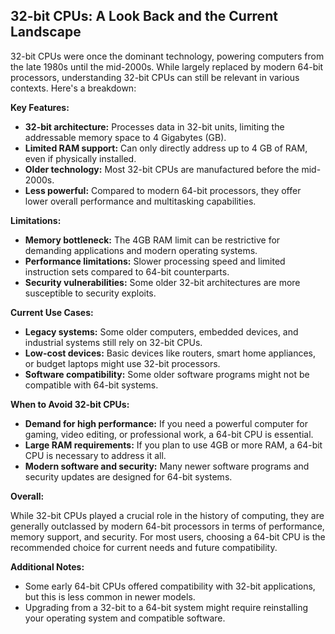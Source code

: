 ## 32-bit CPUs: A Look Back and the Current Landscape

32-bit CPUs were once the dominant technology, powering computers from the late 1980s until the mid-2000s. While largely replaced by modern 64-bit processors, understanding 32-bit CPUs can still be relevant in various contexts. Here's a breakdown:

**Key Features:**

- **32-bit architecture:** Processes data in 32-bit units, limiting the addressable memory space to 4 Gigabytes (GB).
- **Limited RAM support:** Can only directly address up to 4 GB of RAM, even if physically installed.
- **Older technology:** Most 32-bit CPUs are manufactured before the mid-2000s.
- **Less powerful:** Compared to modern 64-bit processors, they offer lower overall performance and multitasking capabilities.

**Limitations:**

- **Memory bottleneck:** The 4GB RAM limit can be restrictive for demanding applications and modern operating systems.
- **Performance limitations:** Slower processing speed and limited instruction sets compared to 64-bit counterparts.
- **Security vulnerabilities:** Some older 32-bit architectures are more susceptible to security exploits.

**Current Use Cases:**

- **Legacy systems:** Some older computers, embedded devices, and industrial systems still rely on 32-bit CPUs.
- **Low-cost devices:** Basic devices like routers, smart home appliances, or budget laptops might use 32-bit processors.
- **Software compatibility:** Some older software programs might not be compatible with 64-bit systems.

**When to Avoid 32-bit CPUs:**

- **Demand for high performance:** If you need a powerful computer for gaming, video editing, or professional work, a 64-bit CPU is essential.
- **Large RAM requirements:** If you plan to use 4GB or more RAM, a 64-bit CPU is necessary to address it all.
- **Modern software and security:** Many newer software programs and security updates are designed for 64-bit systems.

**Overall:**

While 32-bit CPUs played a crucial role in the history of computing, they are generally outclassed by modern 64-bit processors in terms of performance, memory support, and security. For most users, choosing a 64-bit CPU is the recommended choice for current needs and future compatibility.

**Additional Notes:**

- Some early 64-bit CPUs offered compatibility with 32-bit applications, but this is less common in newer models.
- Upgrading from a 32-bit to a 64-bit system might require reinstalling your operating system and compatible software.